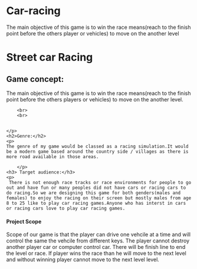 # Car-racing
The main objective of this game is to win the race means(reach to the finish point before the others player or vehicles) to move on the another level
<!DOCTYPE html>
<html>
<head>
<title>
EXecutive Summary
</title>
<style type="text/css">
body{
margin-left: 100px;
margin-right: 100px;
}
</style>
</head>
<body>
    <h1>
        Street car Racing
    </h1>
    <h2>
        Game concept:
    </h2>
    <p>
       The main objective of this game is to win the race means(reach to the finish point before the others players or vehicles) to move on the another level.

        <br>
        <br>
        
        
    </p>
    <h2>Genre:</h2>
    <p>
    The genre of my game would be classed as a racing simulation.It would be a modern game based around the country side / villages as there is more road available in those areas.
        
        </p>
    <h3> Target audience:</h3>
    <p>
     There is not enough race tracks or race environments for people to go out and have fun or many peoples did not have cars or racing cars to do racing.So we are designing this game for both genders(males and females) to enjoy the racing on their screen but mostly males from age 8 to 25 like to play car racing games.Anyone who has interst in cars or racing cars love to play car racing games.
   </p>
   <h4> Project Scope </h4>
   <p>
   Scope of our game is that the player can drive one vehcile at a time and will control the same the vehcile from different keys.
The player cannot destroy another player car or computer control car.
There will be finish line to end the level or race.
If player wins the race than he will move to the next level and without winning player cannot move to the next level level.
</p>
</body>
</html>
